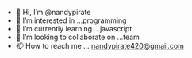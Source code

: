 - 👋 Hi, I’m @nandypirate
- 👀 I’m interested in ...programming
- 🌱 I’m currently learning ...javascript
- 💞️ I’m looking to collaborate on ...team
- 📫 How to reach me ...
nandypirate420@gmail.com
<!---
nandypirate/nandypirate is a ✨ special ✨ repository because its `README.md` (this file) appears on your GitHub profile.
You can click the Preview link to take a look at your changes.
--->
  
